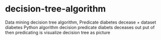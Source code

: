 # decision-tree-algorithm
Data mining decision tree algorithm, Predicate diabetes decease  + dataset diabetes 
Python algorithm decision predicate diabets deceases
out put of then predicating is visualize decision tree as picture 
